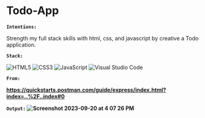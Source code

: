 # Todo-App

<b> <code>Intentions:</code> </b>

Strength my full stack skills with html, css, and javascript by creative a Todo application.

<b> <code>Stack:</code> </b>

![HTML5](https://img.shields.io/badge/html5-%23E34F26.svg?style=for-the-badge&logo=html5&logoColor=white)
![CSS3](https://img.shields.io/badge/css3-%231572B6.svg?style=for-the-badge&logo=css3&logoColor=white)
![JavaScript](https://img.shields.io/badge/javascript-%23323330.svg?style=for-the-badge&logo=javascript&logoColor=%23F7DF1E)
![Visual Studio Code](https://img.shields.io/badge/Visual%20Studio%20Code-0078d7.svg?style=for-the-badge&logo=visual-studio-code&logoColor=white)

<b> <code>From:</code> </b>

<b><link>https://quickstarts.postman.com/guide/express/index.html?index=..%2F..index#0</link><b>

<b> <code>Output:</code> </b>
![Screenshot 2023-09-20 at 4 07 26 PM](https://github.com/hayde0264/Todo-App/assets/109105989/249061ce-118c-4e05-9435-92dd19e5aec4)
